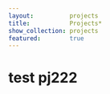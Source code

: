 ```yaml
---
layout:          projects
title:           Projects*
show_collection: projects
featured:        true
---
```


# test pj222